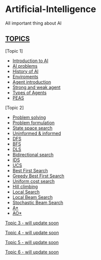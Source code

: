 # Artificial-Intelligence
All important thing about AI
## [TOPICS](https://github.com/prashantjagtap2909/Artificial-Intelligence)

[Topic 1]
  - [Introduction to AI](https://github.com/prashantjagtap2909/Artificial-Intelligence/blob/main/Topics/Topic%201/Introduction%20to%20AI.md)
  - [AI problems](https://github.com/prashantjagtap2909/Artificial-Intelligence/blob/main/Topics/Topic%201/AI%20problems.md)
  - [History of AI](https://github.com/prashantjagtap2909/Artificial-Intelligence/blob/main/Topics/Topic%201/History%20of%20AI.md)
  - [Enviroments](https://github.com/prashantjagtap2909/Artificial-Intelligence/blob/main/Topics/Topic%201/Environment.md)
  - [Agent introduction](https://github.com/prashantjagtap2909/Artificial-Intelligence/blob/main/Topics/Topic%201/Agent%20intoduction.md)
  - [Strong and weak agent](https://github.com/prashantjagtap2909/Artificial-Intelligence/blob/main/Topics/Topic%201/Strong%20and%20weak%20agent.md)
  - [Types of Agents](https://github.com/prashantjagtap2909/Artificial-Intelligence/blob/main/Topics/Topic%201/Types%20of%20agent.md)
  - [PEAS](https://github.com/prashantjagtap2909/Artificial-Intelligence/blob/main/Topics/Topic%201/PEAS.md)
  
  
[Topic 2]
  - [Problem solving](https://github.com/prashantjagtap2909/Artificial-Intelligence/blob/main/Topics/Topic%202/Problem%20solving.md)
  - [Problem formulation](https://github.com/prashantjagtap2909/Artificial-Intelligence/blob/main/Topics/Topic%202/Problem%20formulation.md)
  - [State space search](https://github.com/prashantjagtap2909/Artificial-Intelligence/blob/main/Topics/Topic%202/State%20space%20search.md)
  - [Uninformed & informed](https://github.com/prashantjagtap2909/Artificial-Intelligence/blob/main/Topics/Topic%202/Uninformed%20and%20informed.md)
  - [DFS](https://github.com/prashantjagtap2909/Artificial-Intelligence/blob/main/Topics/Topic%202/DFS.md)
  - [BFS](https://github.com/prashantjagtap2909/Artificial-Intelligence/blob/main/Topics/Topic%202/BFS.md)
  - [DLS](https://github.com/prashantjagtap2909/Artificial-Intelligence/blob/main/Topics/Topic%202/DLS.md)
  - [Bidirectional search](https://github.com/prashantjagtap2909/Artificial-Intelligence/blob/main/Topics/Topic%202/Bidirectional%20search.md)
  - [IDS](https://github.com/prashantjagtap2909/Artificial-Intelligence/blob/main/Topics/Topic%202/IDS.md)
  - [UCS](https://github.com/prashantjagtap2909/Artificial-Intelligence/blob/main/Topics/Topic%202/UCS.md)
  - [Best First Search](https://github.com/prashantjagtap2909/Artificial-Intelligence/blob/main/Topics/Topic%202/Best%20First%20Search.md)
  - [Greedy Best First Search](https://github.com/prashantjagtap2909/Artificial-Intelligence/blob/main/Topics/Topic%202/Greedy%20best%20first%20search.md)
  - [Uniform cost search](https://github.com/prashantjagtap2909/Artificial-Intelligence/blob/main/Topics/Topic%202/UCS.md)
  - [Hill climbing](https://github.com/prashantjagtap2909/Artificial-Intelligence/blob/main/Topics/Topic%202/Hill%20climbing.md)
  - [Local Search](https://github.com/prashantjagtap2909/Artificial-Intelligence/blob/main/Topics/Topic%202/Local%20Search.md)
  - [Local Beam Search](https://github.com/prashantjagtap2909/Artificial-Intelligence/blob/main/Topics/Topic%202/Local%20beam.md)
  - [Stochastic Beam Search](https://github.com/prashantjagtap2909/Artificial-Intelligence/blob/main/Topics/Topic%202/Stochastic%20beam.md)
  - [A*](https://github.com/prashantjagtap2909/Artificial-Intelligence/blob/main/Topics/Topic%202/A*.md)
  - [AO*](https://github.com/prashantjagtap2909/Artificial-Intelligence/blob/main/Topics/Topic%202/AO*.md)
  
  
[Topic 3 - will update soon]()

[Topic 4 - will update soon]()

[Topic 5 - will update soon]()

[Topic 6 - will update soon]()
